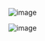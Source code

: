 ![image](https://github.com/user-attachments/assets/9132f80e-83c8-4ae8-8e86-f37673ba9549)

![image](https://github.com/user-attachments/assets/8be51929-e797-4606-b55e-e63447816a07)
